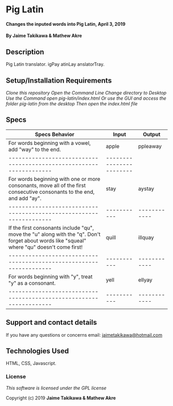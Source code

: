 # Pig Latin

#### Changes the inputed words into Pig Latin, April 3, 2019

#### By Jaime Takikawa & Mathew Akre

## Description

Pig Latin translator. igPay atinLay anslatorTray.

## Setup/Installation Requirements

*Clone this repository*
*Open the Command Line*
*Change directory to Desktop*
*Use the Command*
*open pig-latin/index.html*
*Or use the GUI and access the folder pig-latin from the desktop*
*Then open the index.html file*


## Specs
|Specs Behavior                                                     |Input      |Output      |
|-------------------------------------------------------------------|-----------|------------|
|For words beginning with a vowel, add "way" to the end.            | apple     | ppleaway   |  
|-------------------------------------------------------------------|------------------------|
|For words beginning with one or more consonants, move all of the first consecutive consonants to the end, and add "ay".                                                       |stay           | aystay           |
|-------------------------------------------------------------------|-----------|------------|
|If the first consonants include "qu", move the "u" along with the "q". Don't forget about words like "squeal" where "qu" doesn't come first!                             | quill     |  illquay   |
|-------------------------------------------------------------------|-----------|------------|
|For words beginning with "y", treat "y" as a consonant.            |yell       |ellyay      |
|-------------------------------------------------------------------|-----------|------------|
## Support and contact details

 If you have any questions or concerns email: jaimetakikawa@hotmail.com

## Technologies Used

 HTML, CSS, Javascript.

### License

*This software is licensed under the GPL license*

Copyright (c) 2019 **Jaime Takikawa & Mathew Akre**

